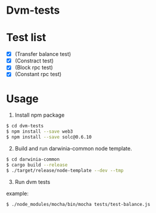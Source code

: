 # Dvm-tests

# Test list

- [x] (Transfer balance test)
- [x] (Constract test)
- [x] (Block rpc test)
- [x] (Constant rpc test)

# Usage

1. Install npm package

```sh
$ cd dvm-tests
$ npm install --save web3
$ npm install --save solc@0.6.10
```

2. Build and run darwinia-common node template.

```sh
$ cd darwinia-common
$ cargo build --release
$ ./target/release/node-template --dev --tmp
```

3. Run dvm tests

example:

```sh
$ ./node_modules/mocha/bin/mocha tests/test-balance.js
```